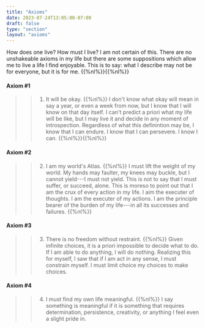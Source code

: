 ```yaml
---
title: "Axioms"
date: 2023-07-24T13:05:00-07:00
draft: false
type: "section"
layout: "axioms"
---
```


How does one live? How must I live? I am not certain of this. There are no unshakeable axioms in my life but there are some suppositions which allow me to live a life I find enjoyable. This is to say: what I describe may not be for everyone, but it is for me.
{{%nl%}}{{%nl%}}

#### Axiom #1
>> 1. It will be okay.
{{%nl%}}
I don't know what okay will mean in say a year, or even a week from now, but I know that I will know on that day itself. I can't predict a priori what my life will be like, but I may live it and decide in any moment of introspection. Regardless of what this definintion may be, I know that I can endure. I know that I can persevere. I know I can.
{{%nl%}}{{%nl%}}

#### Axiom #2
>> 2. I am my world's Atlas.
{{%nl%}}
I must lift the weight of my world. My hands may faulter, my knees may buckle, but I cannot yield---I must not yield. This is not to say that I must suffer, or succeed, alone. This is moreso to point out that I am the crux of every action in my life. I aim the executer of thoughts. I am the executer of my actions. I am the principle bearer of the burden of my life---in all its successes and failures.
{{%nl%}}

#### Axiom #3
>> 3. There is no freedom without restraint.
{{%nl%}}
Given infinite choices, it is a priori impossible to decide what to do. If I am able to do anything, I will do nothing. Realizing this for myself, I saw that if I am act in any sense, I must constrain myself. I must limit choice my choices to make choices. 

#### Axiom #4
>> 4. I must find my own life meaningful.
{{%nl%}}
I say something is meaningful if it is something that requires determination, persistence, creativity, or anything I feel even a slight pride in. 
<!-- #### Axiom #4 -->
<!-- >> 4. It's not a matter of if I can, I must. -->
<!-- {{%nl%}} -->

<!-- Without restraint, I am a slave to indecision. -->
<!-- 3. It's not a matter of if I can, I must. -->
<!-- 4. I must work to improve (in all aspects of myself). -->
